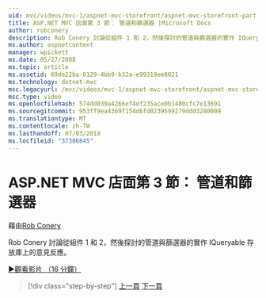 ```yaml
---
uid: mvc/videos/mvc-1/aspnet-mvc-storefront/aspnet-mvc-storefront-part-3-pipes-and-filters
title: ASP.NET MVC 店面第 3 節： 管道和篩選器 |Microsoft Docs
author: robconery
description: Rob Conery 討論從組件 1 和 2，然後探討的管道與篩選器的實作 IQueryable 存放庫上的意見反應。
ms.author: aspnetcontent
manager: wpickett
ms.date: 05/27/2008
ms.topic: article
ms.assetid: 69de22ba-0129-4bb9-b32a-e99319ee8021
ms.technology: dotnet-mvc
msc.legacyurl: /mvc/videos/mvc-1/aspnet-mvc-storefront/aspnet-mvc-storefront-part-3-pipes-and-filters
msc.type: video
ms.openlocfilehash: 574dd039a4266ef4ef235ace0b1480cfc7e13691
ms.sourcegitcommit: 953ff9ea4369f154d6fd0239599279ddd3280009
ms.translationtype: MT
ms.contentlocale: zh-TW
ms.lasthandoff: 07/03/2018
ms.locfileid: "37386845"
---
```

<a name="aspnet-mvc-storefront-part-3-pipes-and-filters"></a>ASP.NET MVC 店面第 3 節： 管道和篩選器
====================
藉由[Rob Conery](https://github.com/robconery)

Rob Conery 討論從組件 1 和 2，然後探討的管道與篩選器的實作 IQueryable 存放庫上的意見反應。

[&#9654;觀看影片 （16 分鐘）](https://channel9.msdn.com/Blogs/ASP-NET-Site-Videos/aspnet-mvc-storefront-part-3-pipes-and-filters)

> [!div class="step-by-step"]
> [上一頁](aspnet-mvc-storefront-part-2-the-repository-pattern.md)
> [下一頁](aspnet-mvc-storefront-part-4-linq-to-sql-spike.md)
